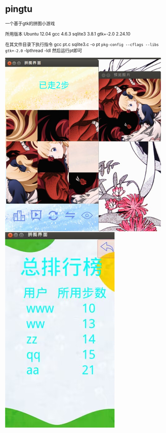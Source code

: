 # pingtu
一个基于gtk的拼图小游戏

所用版本
Ubuntu 12.04  gcc 4.6.3  sqlite3 3.8.1  gtk+-2.0 2.24.10

在其文件目录下执行指令 gcc pt.c sqlite3.c -o pt `pkg-config --cflags --libs gtk+-2.0` -lpthread -ldl
然后运行pt即可

![Alt text](/image/test/main.jpg)
![Alt text](/image/test/rank.jpg)
